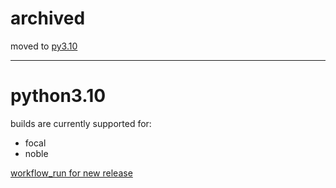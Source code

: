 # archived

moved to [py3.10](https://github.com/deadsnakes/py3.10)

___
python3.10
==========

builds are currently supported for:
- focal
- noble

[workflow_run for new release](https://github.com/deadsnakes/python3.10/actions/workflows/main.yml)
